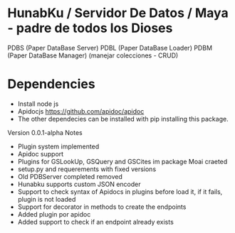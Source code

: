 # HunabKu  / Servidor De Datos /  Maya - padre de todos los Dioses
PDBS (Paper DataBase Server)
PDBL  (Paper DataBase Loader)
PDBM (Paper DataBase Manager) (manejar colecciones - CRUD)

# Dependencies
* Install node js
* Apidocjs https://github.com/apidoc/apidoc 
* The other dependecies can be installed with pip installing this package.

Version 0.0.1-alpha Notes
* Plugin system implemented
* Apidoc support
* Plugins for GSLookUp, GSQuery and GSCites im package Moai craeted
* setup.py and requerements with fixed versions
* Old PDBServer completed removed
* Hunabku supports custom JSON encoder 
* Support to check syntax of Apidocs in plugins before load it, if it fails, plugin is not loaded
* Support for decorator in methods to create the endpoints
* Added plugin por apidoc
* Added support to check if an endpoint already exists



